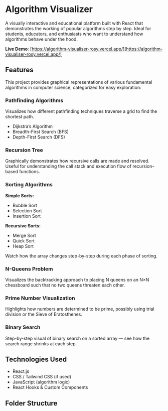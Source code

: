 # Algorithm Visualizer

A visually interactive and educational platform built with React that demonstrates the working of popular algorithms step by step. Ideal for students, educators, and enthusiasts who want to understand how algorithms behave under the hood.

**Live Demo**: [https://algorithm-visualiser-rosy.vercel.app/](https://algorithm-visualiser-rosy.vercel.app/)

## Features

This project provides graphical representations of various fundamental algorithms in computer science, categorized for easy exploration:

### Pathfinding Algorithms

Visualizes how different pathfinding techniques traverse a grid to find the shortest path.

- Dijkstra’s Algorithm  
- Breadth-First Search (BFS)  
- Depth-First Search (DFS)  

### Recursion Tree

Graphically demonstrates how recursive calls are made and resolved. Useful for understanding the call stack and execution flow of recursion-based functions.

### Sorting Algorithms

**Simple Sorts:**

- Bubble Sort  
- Selection Sort  
- Insertion Sort  

**Recursive Sorts:**

- Merge Sort  
- Quick Sort  
- Heap Sort  

Watch how the array changes step-by-step during each phase of sorting.

### N-Queens Problem

Visualizes the backtracking approach to placing N queens on an N×N chessboard such that no two queens threaten each other.

### Prime Number Visualization

Highlights how numbers are determined to be prime, possibly using trial division or the Sieve of Eratosthenes.

### Binary Search

Step-by-step visual of binary search on a sorted array — see how the search range shrinks at each step.

## Technologies Used

- React.js  
- CSS / Tailwind CSS (if used)  
- JavaScript (algorithm logic)  
- React Hooks & Custom Components  

## Folder Structure

